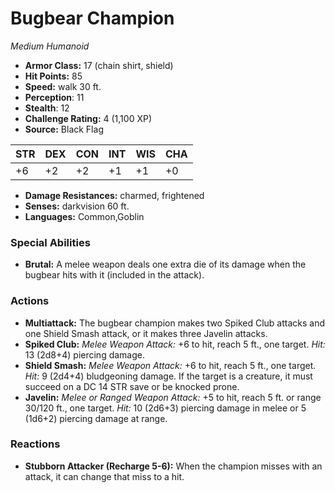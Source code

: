 # Bugbear Champion

*Medium* *Humanoid*

- **Armor Class:** 17 (chain shirt, shield)
- **Hit Points:** 85 
- **Speed:** walk 30 ft.
- **Perception**: 11
- **Stealth**: 12
- **Challenge Rating:** 4 (1,100 XP)
- **Source:** Black Flag

| STR | DEX | CON | INT | WIS | CHA |
| --- | --- | --- | --- | --- | --- |
| +6 | +2 | +2 | +1 | +1 | +0 |

- **Damage Resistances:** charmed, frightened
- **Senses:** darkvision 60 ft.
- **Languages:** Common,Goblin

### Special Abilities

- **Brutal:** A melee weapon deals one extra die of its damage when the bugbear hits with it (included in the attack).

### Actions

- **Multiattack:** The bugbear champion makes two Spiked Club attacks and one Shield Smash attack, or it makes three Javelin attacks.
- **Spiked Club:** _Melee Weapon Attack:_ +6 to hit, reach 5 ft., one target. _Hit:_ 13 (2d8+4) piercing damage.
- **Shield Smash:** _Melee Weapon Attack:_ +6 to hit, reach 5 ft., one target. _Hit:_ 9 (2d4+4) bludgeoning damage. If the target is a creature, it must succeed on a DC 14 STR save or be knocked prone.
- **Javelin:** _Melee or Ranged Weapon Attack:_ +5 to hit, reach 5 ft. or range 30/120 ft., one target. _Hit:_ 10 (2d6+3) piercing damage in melee or 5 (1d6+2) piercing damage at range.

### Reactions

- **Stubborn Attacker (Recharge 5-6):** When the champion misses with an attack, it can change that miss to a hit.
